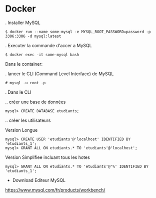 # Docker

. Installer MySQL

```
$ docker run --name some-mysql -e MYSQL_ROOT_PASSWORD=password -p 3306:3306 -d mysql:latest 
```

. Executer la commande d'accer a MySQL

```
$ docker exec -it some-mysql bash
```

Dans le container:

. lancer le CLI (Command Level Interface) de MySQL

```
# mysql -u root -p 
```

. Dans le CLI

.. créer une base de données


```
mysql> CREATE DATABASE etudiants;
```

.. créer les utilisateurs

Version Longue

```
mysql> CREATE USER 'etudiants'@'localhost' IDENTIFIED BY 'etudiants_1';
mysql> GRANT ALL ON etudiants.* TO 'etudiants'@'localhost';
```

Version Simplifiee incluant tous les hotes

```
mysql> GRANT ALL ON etudiants.* TO 'etudiants'@'%' IDENTIFIED BY 'etudiants_1';
```

* Download Editeur MySQL

https://www.mysql.com/fr/products/workbench/
